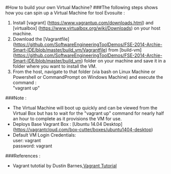 #How to build your own Virtual Machine?
###The following steps shows how you can spin up a Virtual Machine for tool Evosuite :

1. Install [vagrant] (https://www.vagrantup.com/downloads.html) and [virtualbox] (https://www.virtualbox.org/wiki/Downloads) on your host machine.
2. Download the [Vagrantfile] (https://github.com/SoftwareEngineeringToolDemos/FSE-2014-Archie-Smart-IDE/blob/master/build_vm/Vagrantfile) from [build-vm] (https://github.com/SoftwareEngineeringToolDemos/FSE-2014-Archie-Smart-IDE/blob/master/build_vm) folder on your machine and save it in a folder where you want to install the VM.
3. From the host, navigate to that folder (via bash on Linux Machine or Powershell or CommandPrompt on Windows Machine) and execute the command :  
      "vagrant up"

###Note :
 -  The Virtual Machine will boot up quickly and can be viewed from the Virtual Box but has to wait for the "vagrant up" command for nearly half an hour to complete as it provisions the VM for use.
 -  Deploys Base Vagrant Box : [Ubuntu 14.04 Desktop] (https://vagrantcloud.com/box-cutter/boxes/ubuntu1404-desktop)
 -  Default VM Login Credentials:  
      user: vagrant  
      password: vagrant

###References :
 -  Vagrant tutotial by Dustin Barnes,[Vagrant Tutorial](http://www.dev9.com/article/2014/9/dev-environments-with-vagrant)    
